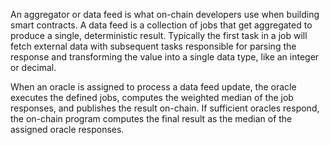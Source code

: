 An aggregator or data feed is what on-chain developers use when building smart
contracts. A data feed is a collection of jobs that get aggregated to produce a
single, deterministic result. Typically the first task in a job will fetch
external data with subsequent tasks responsible for parsing the response and
transforming the value into a single data type, like an integer or decimal.

When an oracle is assigned to process a data feed update, the oracle executes
the defined jobs, computes the weighted median of the job responses, and
publishes the result on-chain. If sufficient oracles respond, the on-chain
program computes the final result as the median of the assigned oracle
responses.
